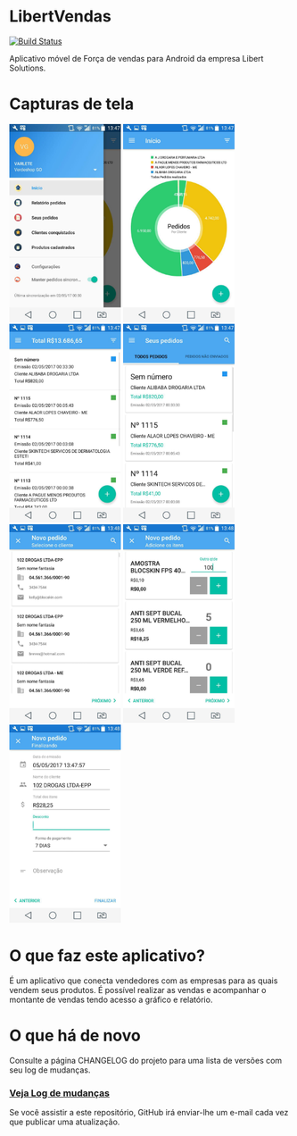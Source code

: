 # LibertVendas

[![Build Status](https://travis-ci.com/filipebezerra/LibertVendas.svg?token=WcsvdNDtxuY4LU57nsWY&branch=master)](https://travis-ci.com/filipebezerra/LibertVendas)

Aplicativo móvel de Força de vendas para Android da empresa Libert Solutions.

# Capturas de tela
<img src="art/drawer_menu.jpg" alt="phone image" width="200px" />
<img src="art/graph.jpg" alt="phone image" width="200px" />
<img src="art/report.jpg" alt="phone image" width="200px" />
<img src="art/orders.jpg" alt="phone image" width="200px" />
<img src="art/order_flow_1.jpg" alt="phone image" width="200px" />
<img src="art/order_flow_2.jpg" alt="phone image" width="200px" />
<img src="art/order_flow_3.jpg" alt="phone image" width="200px" />

# O que faz este aplicativo?

É um aplicativo que conecta vendedores com as empresas para as quais vendem seus produtos. É possível realizar as vendas e acompanhar o montante de vendas tendo acesso a gráfico e relatório.

# O que há de novo

Consulte a página CHANGELOG do projeto para uma lista de versões com seu log de mudanças.

### [Veja Log de mudanças](https://github.com/filipebezerra/LibertVendas/blob/master/CHANGELOG.md)

Se você assistir a este repositório, GitHub irá enviar-lhe um e-mail cada vez que publicar uma atualização.
